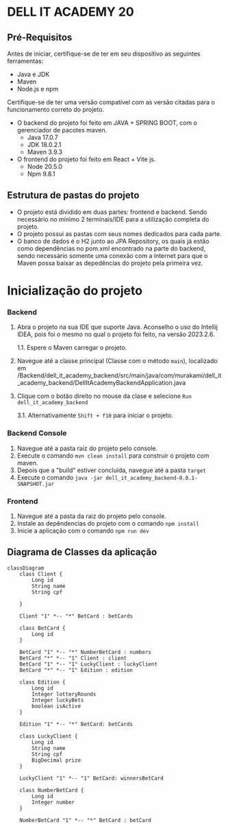 # DELL IT ACADEMY 20

## Pré-Requisitos

Antes de iniciar, certifique-se de ter em seu dispositivo as seguintes ferramentas:

- Java e JDK
- Maven
- Node.js e npm

Certifique-se de ter uma versão compatível com as versão citadas para o funcionamento correto do projeto.

- O backend do projeto foi feito em JAVA + SPRING BOOT, com o gerenciador de pacotes maven.
  - Java 17.0.7
  - JDK 18.0.2.1
  - Maven 3.9.3
- O frontend do projeto foi feito em React + Vite js.
  - Node 20.5.0
  - Npm 9.8.1

## Estrutura de pastas do projeto

- O projeto está dividido em duas partes: frontend e backend. Sendo necessário no mínimo 2 terminais/IDE para a utilização completa do projeto.
- O projeto possui as pastas com seus nomes dedicados para cada parte.
- O banco de dados é o H2 junto ao JPA Repository, os quais já estão como dependências no pom.xml encontrado na parte do backend, sendo necessário somente uma conexão com a internet para que o Maven possa baixar as depedências do projeto pela primeira vez.

# Inicialização do projeto

### Backend

1. Abra o projeto na sua IDE que suporte Java. Aconselho o uso do Intellij IDEA, pois foi o mesmo no qual o projeto foi feito, na versão 2023.2.6.

   1.1. Espere o Maven carregar o projeto.

2. Navegue até a classe principal (Classe com o método `main`), localizado em /Backend/dell_it_academy_backend/src/main/java/com/murakami/dell_it_academy_backend/DellItAcademyBackendApplication.java
3. Clique com o botão direito no mouse da clase e selecione `Run dell_it_academy_backend`

   3.1. Alternativamente `Shift + f10` para iniciar o projeto.

### Backend Console

1. Navegue até a pasta raiz do projeto pelo console.
2. Execute o comando `mvn clean install` para construir o projeto com maven.
3. Depois que a "build" estiver concluída, navegue até a pasta `target`
4. Execute o comando `java -jar dell_it_academy_backend-0.0.1-SNAPSHOT.jar`

### Frontend

1. Navegue até a pasta da raiz do projeto pelo console.
2. Instale as depêndencias do projeto com o comando `npm install`
3. Inicie a aplicação com o comando `npm run dev`

## Diagrama de Classes da aplicação

```mermaid
classDiagram
    class Client {
        Long id
        String name
        String cpf

    }

    Client "1" *-- "*" BetCard : betCards

    class BetCard {
        Long id
    }

    BetCard "1" *-- "*" NumberBetCard : numbers
    BetCard "*" *-- "1" Client : client
    BetCard "1" *-- "1" LuckyClient : luckyClient
    BetCard "*" *-- "1" Edition : edition

    class Edition {
        Long id
        Integer lotteryRounds
        Integer luckyBets
        boolean isActive
    }

    Edition "1" *-- "*" BetCard: betCards

    class LuckyClient {
        Long id
        String name
        String cpf
        BigDecimal prize
    }

    LuckyClient "1" *-- "1" BetCard: winnersBetCard

    class NumberBetCard {
        Long id
        Integer number
    }

    NumberBetCard "1" *-- "*" BetCard : betCard

```

